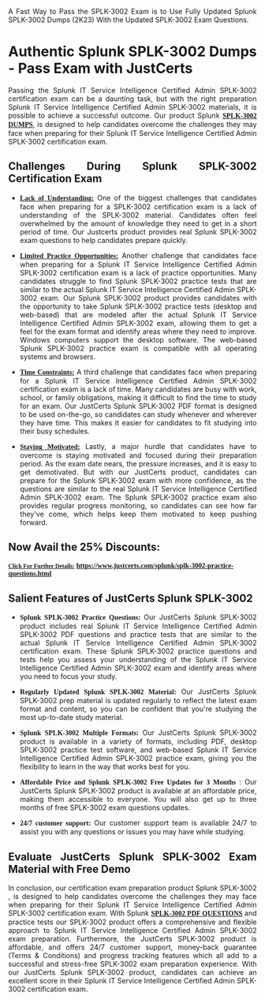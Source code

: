 <p dir="auto" style="text-align: justify;">A Fast Way to Pass the SPLK-3002 Exam is to Use Fully Updated Splunk SPLK-3002 Dumps (2K23) With the Updated SPLK-3002 Exam Questions.</p>

<h1 style="text-align: justify;"><strong>Authentic Splunk SPLK-3002 Dumps - Pass Exam with JustCerts</strong></h1>

<p style="text-align: justify;">Passing the Splunk IT Service Intelligence Certified Admin SPLK-3002 certification exam can be a daunting task, but with the right preparation Splunk IT Service Intelligence Certified Admin SPLK-3002 materials, it is possible to achieve a successful outcome. Our product Splunk <strong><a href="https://www.justcerts.com/splunk/splk-3002-practice-questions.html"><span style="font-family:Georgia,serif;"><u>SPLK-3002 DUMPS</u></span></a></strong>, is designed to help candidates overcome the challenges they may face when preparing for their Splunk IT Service Intelligence Certified Admin SPLK-3002 certification exam.</p>

<h2 style="text-align: justify;"><strong>Challenges During Splunk SPLK-3002 Certification Exam</strong></h2>

<ul>
	<li style="text-align: justify;"><u><span style="font-family:Georgia,serif;"><strong>Lack of Understanding:</strong></span></u> One of the biggest challenges that candidates face when preparing for a SPLK-3002 certification exam is a lack of understanding of the SPLK-3002 material. Candidates often feel overwhelmed by the amount of knowledge they need to get in a short period of time. Our Justcerts product provides real Splunk SPLK-3002 exam questions to help candidates prepare quickly.</li>
</ul>

<ul>
	<li style="text-align: justify;"><u><span style="font-family:Georgia,serif;"><strong>Limited Practice Opportunities:</strong></span></u> Another challenge that candidates face when preparing for a Splunk IT Service Intelligence Certified Admin SPLK-3002 certification exam is a lack of practice opportunities. Many candidates struggle to find Splunk SPLK-3002 practice tests that are similar to the actual Splunk IT Service Intelligence Certified Admin SPLK-3002 exam. Our Splunk SPLK-3002 product provides candidates with the opportunity to take Splunk SPLK-3002 practice tests (desktop and web-based) that are modeled after the actual Splunk IT Service Intelligence Certified Admin SPLK-3002 exam, allowing them to get a feel for the exam format and identify areas where they need to improve. Windows computers support the desktop software. The web-based Splunk SPLK-3002 practice exam is compatible with all operating systems and browsers.</li>
</ul>

<ul>
	<li style="text-align: justify;"><u><span style="font-family:Georgia,serif;"><strong>Time Constraints:</strong></span></u> A third challenge that candidates face when preparing for a Splunk IT Service Intelligence Certified Admin SPLK-3002 certification exam is a lack of time. Many candidates are busy with work, school, or family obligations, making it difficult to find the time to study for an exam. Our JustCerts Splunk SPLK-3002 PDF format is designed to be used on-the-go, so candidates can study whenever and wherever they have time. This makes it easier for candidates to fit studying into their busy schedules.</li>
</ul>

<ul>
	<li style="text-align: justify;"><u><span style="font-family:Georgia,serif;"><strong>Staying Motivated:</strong></span></u> Lastly, a major hurdle that candidates have to overcome is staying motivated and focused during their preparation period. As the exam date nears, the pressure increases, and it is easy to get demotivated. But with our JustCerts product, candidates can prepare for the Splunk SPLK-3002 exam with more confidence, as the questions are similar to the real Splunk IT Service Intelligence Certified Admin SPLK-3002 exam. The Splunk SPLK-3002 practice exam also provides regular progress monitoring, so candidates can see how far they've come, which helps keep them motivated to keep pushing forward.</li>
</ul>

<h2 style="text-align: justify;"><strong>Now Avail the 25% Discounts:</strong></h2>

<p><span style="font-size:12px;"><u><span style="font-family:Georgia,serif;"><strong>Click For Further Details:</strong></span></u></span><span style="font-size:14px;"><span style="font-family:Georgia,serif;"><strong> <a href="https://www.justcerts.com/splunk/splk-3002-practice-questions.html">https://www.justcerts.com/splunk/splk-3002-practice-questions.html</a></strong></span></span></p>

<h2 style="text-align: justify;"><strong>Salient Features of JustCerts Splunk SPLK-3002</strong></h2>

<ul>
	<li style="text-align: justify;"><span style="font-family:Georgia,serif;"><strong>Splunk SPLK-3002 Practice Questions:</strong></span> Our JustCerts Splunk SPLK-3002 product includes real Splunk IT Service Intelligence Certified Admin SPLK-3002 PDF questions and practice tests that are similar to the actual Splunk IT Service Intelligence Certified Admin SPLK-3002 certification exam. These Splunk SPLK-3002 practice questions and tests help you assess your understanding of the Splunk IT Service Intelligence Certified Admin SPLK-3002 exam and identify areas where you need to focus your study.</li>
</ul>

<ul>
	<li style="text-align: justify;"><span style="font-family:Georgia,serif;"><strong>Regularly Updated Splunk SPLK-3002 Material:</strong></span> Our JustCerts Splunk SPLK-3002 prep material is updated regularly to reflect the latest exam format and content, so you can be confident that you're studying the most up-to-date study material.</li>
</ul>

<ul>
	<li style="text-align: justify;"><span style="font-family:Georgia,serif;"><strong>Splunk SPLK-3002 Multiple Formats:</strong></span> Our JustCerts Splunk SPLK-3002 product is available in a variety of formats, including PDF, desktop SPLK-3002 practice test software, and web-based Splunk IT Service Intelligence Certified Admin SPLK-3002 practice exam, giving you the flexibility to learn in the way that works best for you.</li>
</ul>

<ul>
	<li style="text-align: justify;"><span style="font-family:Georgia,serif;"><strong>Affordable Price and Splunk SPLK-3002 Free Updates for 3 Months</strong></span> : Our JustCerts Splunk SPLK-3002 product is available at an affordable price, making them accessible to everyone. You will also get up to three months of free SPLK-3002 exam questions updates.</li>
</ul>

<ul>
	<li style="text-align: justify;"><span style="font-family:Georgia,serif;"><strong>24/7 customer support:</strong></span> Our customer support team is available 24/7 to assist you with any questions or issues you may have while studying.</li>
</ul>

<h2 style="text-align: justify;"><strong>Evaluate JustCerts Splunk SPLK-3002 Exam Material with Free Demo</strong></h2>

<p style="text-align: justify;">In conclusion, our certification exam preparation product Splunk SPLK-3002 , is designed to help candidates overcome the challenges they may face when preparing for their Splunk IT Service Intelligence Certified Admin SPLK-3002 certification exam. With Splunk <a href="https://www.justcerts.com/splunk/splk-3002-practice-questions.html"><u><strong><span style="font-family:Georgia,serif;">SPLK-3002 PDF QUESTIONS</span></strong></u></a> and practice tests our SPLK-3002 product offers a comprehensive and flexible approach to Splunk IT Service Intelligence Certified Admin SPLK-3002 exam preparation. Furthermore, the JustCerts SPLK-3002 product is affordable, and offers 24/7 customer support, money-back guarantee (Terms & Conditions) and progress tracking features which all add to a successful and stress-free SPLK-3002 exam preparation experience. With our JustCerts Splunk SPLK-3002 product, candidates can achieve an excellent score in their Splunk IT Service Intelligence Certified Admin SPLK-3002 certification exam.</p>
